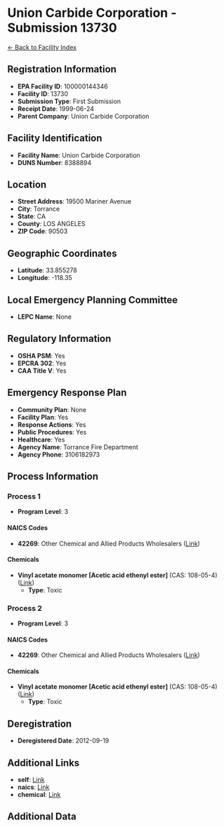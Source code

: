 # Union Carbide Corporation - Submission 13730

[← Back to Facility Index](../index.md)

## Registration Information

- **EPA Facility ID**: 100000144346
- **Facility ID**: 13730
- **Submission Type**: First Submission
- **Receipt Date**: 1999-06-24
- **Parent Company**: Union Carbide Corporation

## Facility Identification

- **Facility Name**: Union Carbide Corporation
- **DUNS Number**: 8388894

## Location

- **Street Address**: 19500 Mariner Avenue
- **City**: Torrance
- **State**: CA
- **County**: LOS ANGELES
- **ZIP Code**: 90503

## Geographic Coordinates

- **Latitude**: 33.855278
- **Longitude**: -118.35

## Local Emergency Planning Committee

- **LEPC Name**: None

## Regulatory Information

- **OSHA PSM**: Yes
- **EPCRA 302**: Yes
- **CAA Title V**: Yes

## Emergency Response Plan

- **Community Plan**: None
- **Facility Plan**: Yes
- **Response Actions**: Yes
- **Public Procedures**: Yes
- **Healthcare**: Yes
- **Agency Name**: Torrance Fire Department
- **Agency Phone**: 3106182973

## Process Information

### Process 1

- **Program Level**: 3

#### NAICS Codes

- **42269**: Other Chemical and Allied Products Wholesalers ([Link](https://cdxapps.epa.gov/olem-rmp-pds/api/naics-codes/42269))

#### Chemicals

- **Vinyl acetate monomer  [Acetic acid ethenyl ester]** (CAS: 108-05-4) ([Link](https://cdxapps.epa.gov/olem-rmp-pds/api/chemicals/29))
  - **Type**: Toxic
### Process 2

- **Program Level**: 3

#### NAICS Codes

- **42269**: Other Chemical and Allied Products Wholesalers ([Link](https://cdxapps.epa.gov/olem-rmp-pds/api/naics-codes/42269))

#### Chemicals

- **Vinyl acetate monomer  [Acetic acid ethenyl ester]** (CAS: 108-05-4) ([Link](https://cdxapps.epa.gov/olem-rmp-pds/api/chemicals/29))
  - **Type**: Toxic

## Deregistration

- **Deregistered Date**: 2012-09-19

## Additional Links

- **self**: [Link](https://cdxapps.epa.gov/olem-rmp-pds/api/facilities/13730)
- **naics**: [Link](https://cdxapps.epa.gov/olem-rmp-pds/api/naics-codes/42269)
- **chemical**: [Link](https://cdxapps.epa.gov/olem-rmp-pds/api/chemicals/29)

## Additional Data

